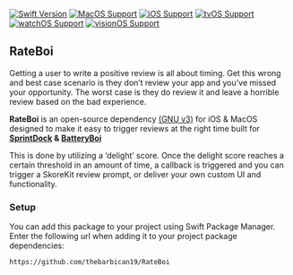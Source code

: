 
[![Swift Version](https://img.shields.io/badge/Swift-5.x-orange.svg)]()
[![MacOS Support](https://img.shields.io/badge/MacOS-10.14+-green)]()
[![iOS Support](https://img.shields.io/badge/iOS-11.0+-green)]()
[![tvOS Support](https://img.shields.io/badge/tvOS-11.0+-green)]()
[![watchOS Support](https://img.shields.io/badge/watchOS-4.0+-green)]()
[![visionOS Support](https://img.shields.io/badge/visionOS-1.0+-green)]()

## RateBoi

Getting a user to write a positive review is all about timing. Get this wrong and best case scenario is they don’t review your app and you’ve missed your opportunity. The worst case is they do review it and leave a horrible review based on the bad experience. 

**RateBoi** is an open-source dependency [(GNU v3)](https://github.com/thebarbican19/RateBoi?tab=GPL-3.0-1-ov-file) for iOS & MacOS designed to make it easy to trigger reviews at the right time built for **[SprintDock](https://sprintdock.app?ref=rateboi) & [BatteryBoi](https://batteryboi.ovatar.io?ref=rateboi)**

This is done by utilizing a ‘delight’ score. Once the delight score reaches a certain threshold in an amount of time, a callback is triggered and you can trigger a SkoreKit review prompt, or deliver your own custom UI and functionality. 

### Setup
You can add this package to your project using Swift Package Manager. Enter the following url when adding it to your project package dependencies:

`https://github.com/thebarbican19/RateBoi`




